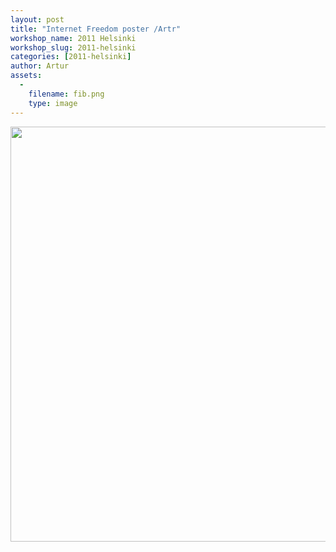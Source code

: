 ```yaml
---
layout: post
title: "Internet Freedom poster /Artr"
workshop_name: 2011 Helsinki
workshop_slug: 2011-helsinki
categories: [2011-helsinki]
author: Artur 
assets:
  -
    filename: fib.png
    type: image
---
```

<a rel="attachment wp-att-370" href="http://workshops.nodebox.net/2011-2/internet-freedom-poster/fib/"><img class="alignnone size-full wp-image-370" src="http://workshops.nodebox.net/2011-2/wp-content/uploads/2011/05/fib.png" alt="" width="950" height="664" /></a>
